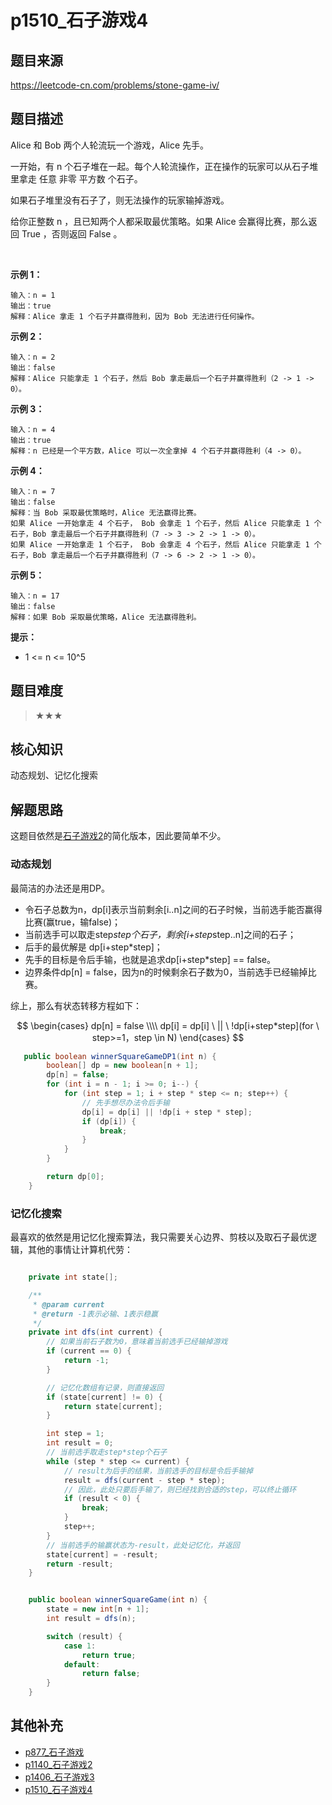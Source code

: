 # p1510_石子游戏4
## 题目来源
https://leetcode-cn.com/problems/stone-game-iv/
## 题目描述
Alice 和 Bob 两个人轮流玩一个游戏，Alice 先手。

一开始，有 n 个石子堆在一起。每个人轮流操作，正在操作的玩家可以从石子堆里拿走 任意 非零 平方数 个石子。

如果石子堆里没有石子了，则无法操作的玩家输掉游戏。

给你正整数 n ，且已知两个人都采取最优策略。如果 Alice 会赢得比赛，那么返回 True ，否则返回 False 。

 

**示例 1：**
```text
输入：n = 1
输出：true
解释：Alice 拿走 1 个石子并赢得胜利，因为 Bob 无法进行任何操作。
```
**示例 2：**
```text
输入：n = 2
输出：false
解释：Alice 只能拿走 1 个石子，然后 Bob 拿走最后一个石子并赢得胜利（2 -> 1 -> 0）。
```
**示例 3：**
```text
输入：n = 4
输出：true
解释：n 已经是一个平方数，Alice 可以一次全拿掉 4 个石子并赢得胜利（4 -> 0）。
```
**示例 4：**
```text
输入：n = 7
输出：false
解释：当 Bob 采取最优策略时，Alice 无法赢得比赛。
如果 Alice 一开始拿走 4 个石子， Bob 会拿走 1 个石子，然后 Alice 只能拿走 1 个石子，Bob 拿走最后一个石子并赢得胜利（7 -> 3 -> 2 -> 1 -> 0）。
如果 Alice 一开始拿走 1 个石子， Bob 会拿走 4 个石子，然后 Alice 只能拿走 1 个石子，Bob 拿走最后一个石子并赢得胜利（7 -> 6 -> 2 -> 1 -> 0）。
```
**示例 5：**
```text
输入：n = 17
输出：false
解释：如果 Bob 采取最优策略，Alice 无法赢得胜利。
```

**提示：**

- 1 <= n <= 10^5


## 题目难度
> ★★★
## 核心知识
动态规划、记忆化搜索
## 解题思路
这题目依然是[石子游戏2](../problem/p1140_石子游戏2.md)的简化版本，因此要简单不少。


### 动态规划

最简洁的办法还是用DP。
- 令石子总数为n，dp[i]表示当前剩余[i..n]之间的石子时候，当前选手能否赢得比赛(赢true，输false)；
- 当前选手可以取走step*step个石子，剩余[i+step*step..n]之间的石子；
- 后手的最优解是 dp[i+step*step]；
- 先手的目标是令后手输，也就是追求dp[i+step*step] == false。
- 边界条件dp[n] = false，因为n的时候剩余石子数为0，当前选手已经输掉比赛。

综上，那么有状态转移方程如下：

$$
\begin{cases}
dp[n] = false \\\\
dp[i] = dp[i] \ || \ !dp[i+step*step](for \ step>=1，step \in N)
\end{cases}
$$


```java
   public boolean winnerSquareGameDP1(int n) {
        boolean[] dp = new boolean[n + 1];
        dp[n] = false;
        for (int i = n - 1; i >= 0; i--) {
            for (int step = 1; i + step * step <= n; step++) {
                // 先手想尽办法令后手输
                dp[i] = dp[i] || !dp[i + step * step];
                if (dp[i]) {
                    break;
                }
            }
        }

        return dp[0];
    }
```



### 记忆化搜索
最喜欢的依然是用记忆化搜索算法，我只需要关心边界、剪枝以及取石子最优逻辑，其他的事情让计算机代劳：

```java

    private int state[];

    /**
     * @param current
     * @return -1表示必输、1表示稳赢
     */
    private int dfs(int current) {
        // 如果当前石子数为0，意味着当前选手已经输掉游戏
        if (current == 0) {
            return -1;
        }

        // 记忆化数组有记录，则直接返回
        if (state[current] != 0) {
            return state[current];
        }

        int step = 1;
        int result = 0;
        // 当前选手取走step*step个石子
        while (step * step <= current) {
            // result为后手的结果，当前选手的目标是令后手输掉
            result = dfs(current - step * step);
            // 因此，此处只要后手输了，则已经找到合适的step，可以终止循环
            if (result < 0) {
                break;
            }
            step++;
        }
        // 当前选手的输赢状态为-result，此处记忆化，并返回
        state[current] = -result;
        return -result;
    }


    public boolean winnerSquareGame(int n) {
        state = new int[n + 1];
        int result = dfs(n);

        switch (result) {
            case 1:
                return true;
            default:
                return false;
        }
    }

```

## 其他补充


- [p877_石子游戏](../problem/p877_石子游戏.md)
- [p1140_石子游戏2](../problem/p1140_石子游戏2.md)
- [p1406_石子游戏3](../problem/p1406_石子游戏3.md)
- [p1510_石子游戏4](../problem/p1510_石子游戏4.md)
